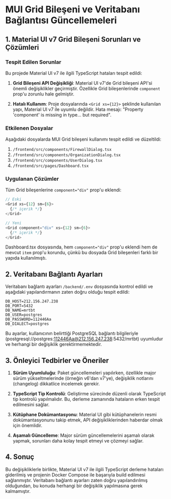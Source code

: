 # MUI Grid Bileşeni ve Veritabanı Bağlantısı Güncellemeleri

## 1. Material UI v7 Grid Bileşeni Sorunları ve Çözümleri

### Tespit Edilen Sorunlar

Bu projede Material UI v7 ile ilgili TypeScript hataları tespit edildi:

1. **Grid Bileşeni API Değişikliği**: Material UI v7'de Grid bileşeni API'si önemli değişiklikler geçirmiştir. Özellikle Grid bileşenlerinde `component` prop'u zorunlu hale gelmiştir.

2. **Hatalı Kullanım**: Proje dosyalarında `<Grid xs={12}>` şeklinde kullanılan yapı, Material UI v7 ile uyumlu değildir. Hata mesajı: "Property 'component' is missing in type... but required".

### Etkilenen Dosyalar

Aşağıdaki dosyalarda MUI Grid bileşeni kullanımı tespit edildi ve düzeltildi:

1. `/frontend/src/components/FirewallDialog.tsx`
2. `/frontend/src/components/OrganizationDialog.tsx`
3. `/frontend/src/components/UserDialog.tsx`
4. `/frontend/src/pages/Dashboard.tsx`

### Uygulanan Çözümler

Tüm Grid bileşenlerine `component="div"` prop'u eklendi:

```typescript
// Eski
<Grid xs={12} sm={6}>
  {/* içerik */}
</Grid>

// Yeni
<Grid component="div" xs={12} sm={6}>
  {/* içerik */}
</Grid>
```

Dashboard.tsx dosyasında, hem `component="div"` prop'u eklendi hem de mevcut `item` prop'u korundu, çünkü bu dosyada Grid bileşenleri farklı bir yapıda kullanılmıştı.

## 2. Veritabanı Bağlantı Ayarları

Veritabanı bağlantı ayarları `/backend/.env` dosyasında kontrol edildi ve aşağıdaki yapılandırmanın zaten doğru olduğu tespit edildi:

```
DB_HOST=212.156.247.238
DB_PORT=5432
DB_NAME=mrtbt
DB_USER=postgres
DB_PASSWORD=112446Aa
DB_DIALECT=postgres
```

Bu ayarlar, kullanıcının belirttiği PostgreSQL bağlantı bilgileriyle (postgresql://postgres:112446Aa@212.156.247.238:5432/mrtbt) uyumludur ve herhangi bir değişiklik gerektirmemektedir.

## 3. Önleyici Tedbirler ve Öneriler

1. **Sürüm Uyumluluğu**: Paket güncellemeleri yapılırken, özellikle major sürüm yükseltmelerinde (örneğin v6'dan v7'ye), değişiklik notlarını (changelog) dikkatlice incelemek gerekir.

2. **TypeScript Tip Kontrolü**: Geliştirme sürecinde düzenli olarak TypeScript tip kontrolü yapılmalıdır. Bu, derleme zamanında hataların erken tespit edilmesini sağlar.

3. **Kütüphane Dokümantasyonu**: Material UI gibi kütüphanelerin resmi dokümantasyonunu takip etmek, API değişikliklerinden haberdar olmak için önemlidir.

4. **Aşamalı Güncelleme**: Major sürüm güncellemelerini aşamalı olarak yapmak, sorunları daha kolay tespit etmeyi ve çözmeyi sağlar.

## 4. Sonuç

Bu değişikliklerle birlikte, Material UI v7 ile ilgili TypeScript derleme hataları giderilmiş ve projenin Docker Compose ile başarıyla build edilmesi sağlanmıştır. Veritabanı bağlantı ayarları zaten doğru yapılandırılmış olduğundan, bu konuda herhangi bir değişiklik yapılmasına gerek kalmamıştır.
